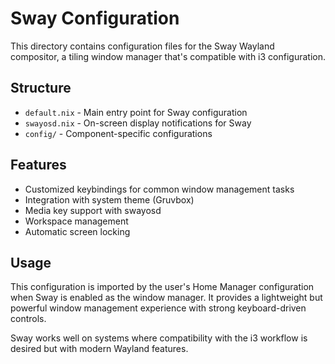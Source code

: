 # Sway Configuration

This directory contains configuration files for the Sway Wayland compositor, a tiling window manager that's compatible with i3 configuration.

## Structure

- `default.nix` - Main entry point for Sway configuration
- `swayosd.nix` - On-screen display notifications for Sway
- `config/` - Component-specific configurations

## Features

- Customized keybindings for common window management tasks
- Integration with system theme (Gruvbox)
- Media key support with swayosd
- Workspace management
- Automatic screen locking

## Usage

This configuration is imported by the user's Home Manager configuration when Sway is enabled as the window manager. It provides a lightweight but powerful window management experience with strong keyboard-driven controls.

Sway works well on systems where compatibility with the i3 workflow is desired but with modern Wayland features.
